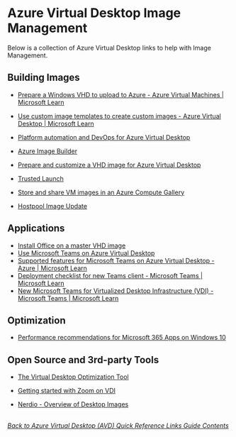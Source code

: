 # Azure Virtual Desktop Image Management

Below is a collection of Azure Virtual Desktop links to help with Image Management.

## Building Images
* [Prepare a Windows VHD to upload to Azure - Azure Virtual Machines | Microsoft Learn](https://learn.microsoft.com/en-us/azure/virtual-machines/windows/prepare-for-upload-vhd-image)

* [Use custom image templates to create custom images - Azure Virtual Desktop | Microsoft Learn](https://learn.microsoft.com/en-us/azure/virtual-desktop/create-custom-image-templates)

* [Platform automation and DevOps  for Azure Virtual Desktop](https://learn.microsoft.com/en-us/azure/cloud-adoption-framework/scenarios/wvd/eslz-platform-automation-and-devops)

* [Azure Image Builder](https://learn.microsoft.com/en-us/azure/virtual-machines/image-builder-overview?tabs=azure-powershell)

* [Prepare and customize a VHD image for Azure Virtual Desktop](https://learn.microsoft.com/en-us/azure/virtual-desktop/set-up-customize-master-image)

* [Trusted Launch](https://learn.microsoft.com/en-us/azure/virtual-machines/trusted-launch)

* [Store and share VM images in an Azure Compute Gallery](https://learn.microsoft.com/en-us/azure/virtual-machines/azure-compute-gallery)

* [Hostpool Image Update](https://dev.azure.com/Supportability/WindowsVirtualDesktop/_wiki/wikis/WindowsVirtualDesktop/537733/Hostpool-Image-Update)


## Applications
* [Install Office on a master VHD image](https://learn.microsoft.com/en-us/azure/virtual-desktop/install-office-on-wvd-master-image)
* [Use Microsoft Teams on Azure Virtual Desktop](https://learn.microsoft.com/en-us/azure/virtual-desktop/teams-on-avd)
* [Supported features for Microsoft Teams on Azure Virtual Desktop - Azure | Microsoft Learn](https://learn.microsoft.com/en-us/azure/virtual-desktop/teams-supported-features)
* [Deployment checklist for new Teams client - Microsoft Teams | Microsoft Learn](https://learn.microsoft.com/en-us/microsoftteams/new-teams-deployment-checklist)
* [New Microsoft Teams for Virtualized Desktop Infrastructure (VDI) - Microsoft Teams | Microsoft Learn](https://learn.microsoft.com/en-us/microsoftteams/new-teams-vdi-requirements-deploy)


## Optimization

* [Performance recommendations for Microsoft 365 Apps on Windows 10](https://learn.microsoft.com/en-us/deployoffice/fieldnotes/performance-recommendations)

## Open Source and 3rd-party Tools
* [The Virtual Desktop Optimization Tool](https://github.com/The-Virtual-Desktop-Team/Virtual-Desktop-Optimization-Tool)

* [Getting started with Zoom on VDI](https://support.zoom.us/hc/en-us/articles/360031096531-Getting-Started-with-VDI)

* [Nerdio - Overview of Desktop Images](https://help.nerdio.net/hc/en-us/articles/11548090397581-Overview-of-Desktop-Images)

\
[*Back to Azure Virtual Desktop (AVD) Quick Reference Links Guide Contents*](https://github.com/chrismihm-ms/AVDQuickLinks/blob/main/README.md#azure-virtual-desktop-avd-quick-reference-links)